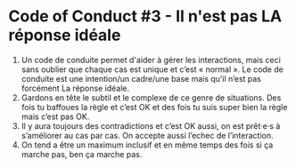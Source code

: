 # Code of Conduct #3 - Il n'est pas LA réponse idéale

1) Un code de conduite permet d'aider à gérer les interactions, mais ceci sans oublier que chaque cas est unique et c’est « normal ». Le code de conduite est une intention/un cadre/une base mais qu’il n’est pas forcément La réponse idéale.  
2) Gardons en tête le subtil et le complexe de ce genre de situations. Des fois tu baffoues la règle et c’est OK et des fois tu suis super bien la règle mais c’est pas OK.  
3) Il y aura toujours des contradictions et c’est OK aussi, on est prêt·e·s à s’améliorer au cas par cas. On accepte aussi l’echec de l’interaction.  
4) On tend a être un maximum inclusif et en même temps des fois si ça marche pas, ben ça marche pas.  
